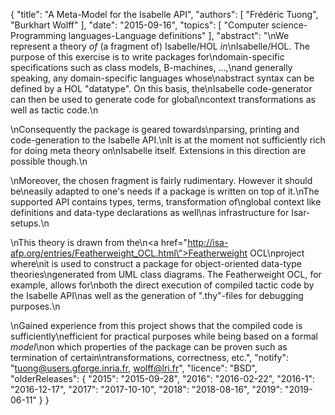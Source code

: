 {
    "title": "A Meta-Model for the Isabelle API",
    "authors": [
        "Frédéric Tuong",
        "Burkhart Wolff"
    ],
    "date": "2015-09-16",
    "topics": [
        "Computer science-Programming languages-Language definitions"
    ],
    "abstract": "\nWe represent a theory <i>of</i> (a fragment of) Isabelle/HOL <i>in</i>\nIsabelle/HOL. The purpose of this exercise is to write packages for\ndomain-specific specifications such as class models, B-machines, ...,\nand generally speaking, any domain-specific languages whose\nabstract syntax can be defined by a HOL \"datatype\". On this basis, the\nIsabelle code-generator can then be used to generate code for global\ncontext transformations as well as tactic code.\n<p>\nConsequently the package is geared towards\nparsing, printing and code-generation to the Isabelle API.\nIt is at the moment not sufficiently rich for doing meta theory on\nIsabelle itself. Extensions in this direction are possible though.\n<p>\nMoreover, the chosen fragment is fairly rudimentary. However it should be\neasily adapted to one's needs if a package is written on top of it.\nThe supported API contains types, terms, transformation of\nglobal context like definitions and data-type declarations as well\nas infrastructure for Isar-setups.\n<p>\nThis theory is drawn from the\n<a href=\"http://isa-afp.org/entries/Featherweight_OCL.html\">Featherweight OCL</a>\nproject where\nit is used to construct a package for object-oriented data-type theories\ngenerated from UML class diagrams. The Featherweight OCL, for example, allows for\nboth the direct execution of compiled tactic code by the Isabelle API\nas well as the generation of \".thy\"-files for debugging purposes.\n<p>\nGained experience from this project shows that the compiled code is sufficiently\nefficient for practical purposes while being based on a formal <i>model</i>\non which properties of the package can be proven such as termination of certain\ntransformations, correctness, etc.",
    "notify": "tuong@users.gforge.inria.fr, wolff@lri.fr",
    "licence": "BSD",
    "olderReleases": {
        "2015": "2015-09-28",
        "2016": "2016-02-22",
        "2016-1": "2016-12-17",
        "2017": "2017-10-10",
        "2018": "2018-08-16",
        "2019": "2019-06-11"
    }
}